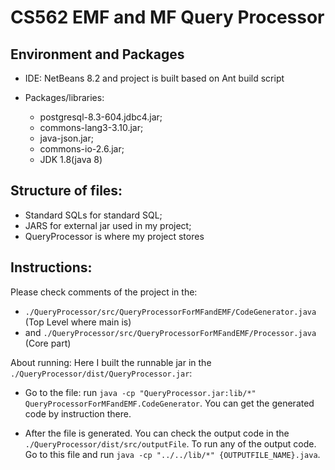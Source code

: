 # CS562 EMF and MF Query Processor

## Environment and Packages

- IDE: NetBeans 8.2 and project is built based on Ant build script

- Packages/libraries:

  - postgresql-8.3-604.jdbc4.jar;
  - commons-lang3-3.10.jar;
  - java-json.jar;
  - commons-io-2.6.jar;
  - JDK 1.8(java 8)

## Structure of files:

- Standard SQLs for standard SQL;
- JARS for external jar used in my project;
- QueryProcessor is where my project stores

## Instructions:

Please check comments of the project in the:

- `./QueryProcessor/src/QueryProcessorForMFandEMF/CodeGenerator.java` (Top Level where main is)
- and `./QueryProcessor/src/QueryProcessorForMFandEMF/Processor.java` (Core part)

About running:
Here I built the runnable jar in the `./QueryProcessor/dist/QueryProcessor.jar`:

- Go to the file: run `java -cp "QueryProcessor.jar:lib/*" QueryProcessorForMFandEMF.CodeGenerator`. You can get the generated code by instruction there.

- After the file is generated. You can check the output code in the `./QueryProcessor/dist/src/outputFile`. To run any of the output code. Go to this file and run `java -cp "../../lib/*" {OUTPUTFILE_NAME}.java`.
